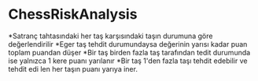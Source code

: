 # ChessRiskAnalysis

*Satranç tahtasındaki her taş karşısındaki taşın durumuna göre değerlendirilir
*Eger taş tehdit durumundaysa değerinin yarısı kadar puan toplam puandan düşer
*Bir taş birden fazla taş tarafından tedit durumunda ise yalnızca 1 kere puanı yarılanır
*Bir taş 1'den fazla taşı tehdit edebilir ve tehdit edi len her taşın puanı yarıya iner.
